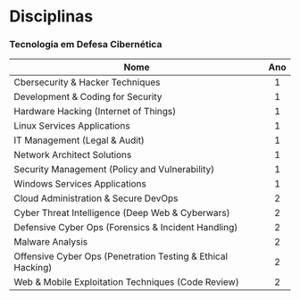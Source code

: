 # Disciplinas

### Tecnologia em Defesa Cibernética

| Nome                                                                        | Ano |
| --------------------------------------------------------------------------- |:---:|
| Cbersecurity & Hacker Techniques                                            | 1   |
| Development & Coding for Security                                           | 1   |
| Hardware Hacking (Internet of Things)                                       | 1   |
| Linux Services Applications                                                 | 1   |
| IT Management (Legal & Audit)                                               | 1   |
| Network Architect Solutions                                                 | 1   |
| Security Management (Policy and Vulnerability)                              | 1   |
| Windows Services Applications                                               | 1   |
| Cloud Administration & Secure DevOps                                        | 2   |
| Cyber Threat Intelligence (Deep Web & Cyberwars)                            | 2   |
| Defensive Cyber Ops (Forensics & Incident Handling)                         | 2   |
| Malware Analysis                                                            | 2   |
| Offensive Cyber Ops (Penetration Testing & Ethical Hacking)                 | 2   |
| Web & Mobile Exploitation Techniques (Code Review)                          | 2   |
